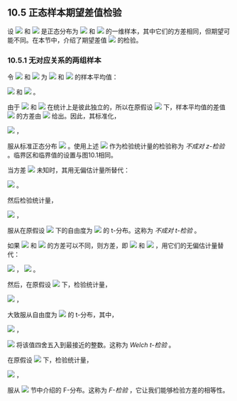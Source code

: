 ## 10.5 正态样本期望差值检验

设 <img src="http://latex.codecogs.com/gif.latex?\mathfrak{D}=\left\{x_1,\ldots,x_n\right\}" style="border:none;"> 和 <img src="http://latex.codecogs.com/gif.latex?\mathfrak{{D}'}=\left\{{x}'_1,\ldots,{x}'_{{n}'}\right\}" style="border:none;"> 是正态分布为 <img src="http://latex.codecogs.com/gif.latex?N(\mu,\sigma^{2})" style="border:none;"> 和 <img src="http://latex.codecogs.com/gif.latex?N({\mu}',\sigma^{2})" style="border:none;"> 的一维样本，其中它们的方差相同，但期望可能不同。在本节中，介绍了期望差值 <img src="http://latex.codecogs.com/gif.latex?\mu-{\mu}'" style="border:none;"> 的检验。

### 10.5.1 无对应关系的两组样本

令 <img src="http://latex.codecogs.com/gif.latex?\hat{\mu}" style="border:none;"> 和 <img src="http://latex.codecogs.com/gif.latex?{\hat{\mu}}'" style="border:none;"> 为 <img src="http://latex.codecogs.com/gif.latex?\mathfrak{D}=\left\{x_1,\ldots,x_n\right\}" style="border:none;"> 和 <img src="http://latex.codecogs.com/gif.latex?\mathfrak{{D}'}=\left\{{x}'_1,\ldots,{x}'_{{n}'}\right\}" style="border:none;"> 的样本平均值：  

 <img src="http://latex.codecogs.com/gif.latex?\hat{\mu}=\frac{1}{n}\sum_{i=1}^{n}x_{i}" style="border:none;"> 和 <img src="http://latex.codecogs.com/gif.latex?{\hat{\mu}}'=\frac{1}{{n}'}\sum_{i=1}^{{n}'}{x}'_{i}" style="border:none;"> 。  
 
由于 <img src="http://latex.codecogs.com/gif.latex?\mathfrak{D}=\left\{x_1,\ldots,x_n\right\}" style="border:none;"> 和 <img src="http://latex.codecogs.com/gif.latex?\mathfrak{{D}'}=\left\{{x}'_1,\ldots,{x}'_{{n}'}\right\}" style="border:none;"> 在统计上是彼此独立的，所以在原假设 <img src="http://latex.codecogs.com/gif.latex?\mu={\mu}'" style="border:none;"> 下，样本平均值的差值 <img src="http://latex.codecogs.com/gif.latex?\hat{\mu}-{\hat{\mu}}'" style="border:none;"> 的方差由 <img src="http://latex.codecogs.com/gif.latex?\sigma^{2}(\frac{1}{n}+\frac{1}{{n}'})" style="border:none;"> 给出。因此，其标准化，   

 <img src="http://latex.codecogs.com/gif.latex?z_u=\frac{\hat{\mu}-{\hat{\mu}}'}{\sqrt{\sigma^{2}(\frac{1}{n}+\frac{1}{{n}'})}}" style="border:none;"> ，  
 
服从标准正态分布 <img src="http://latex.codecogs.com/gif.latex?N(0,1)" style="border:none;"> 。使用上述 <img src="http://latex.codecogs.com/gif.latex?z_u" style="border:none;"> 作为检验统计量的检验称为 *不成对 z-检验* 。临界区和临界值的设置与图10.1相同。  

当方差 <img src="http://latex.codecogs.com/gif.latex?\sigma^{2}" style="border:none;"> 未知时，其用无偏估计量所替代：  

 <img src="http://latex.codecogs.com/gif.latex?\hat{\sigma}_u^{2}=\frac{\sum_{i=1}^{n}(x_i-\hat{\mu})^{2}+\sum_{i=1}^{{n}'}({x_i}'-{\hat{\mu}}')^{2}}{n+{n}'-2}" style="border:none;"> 。  
 
然后检验统计量，  

 <img src="http://latex.codecogs.com/gif.latex?t_u=\frac{\hat{\mu}-{\hat{\mu}}'}{\sqrt{\hat{\sigma}_{\mu}^{2}(\frac{1}{n}+\frac{1}{{n}'})}}" style="border:none;"> ，  
 
服从在原假设 <img src="http://latex.codecogs.com/gif.latex?\mu={\mu}'" style="border:none;"> 下的自由度为 <img src="http://latex.codecogs.com/gif.latex?n+{n}'-2" style="border:none;"> 的 t-分布。这称为 *不成对 t-检验* 。  

如果 <img src="http://latex.codecogs.com/gif.latex?\mathfrak{D}=\left\{x_1,\ldots,x_n\right\}" style="border:none;"> 和 <img src="http://latex.codecogs.com/gif.latex?\mathfrak{{D}'}=\left\{{x}'_1,\ldots,{x}'_{{n}'}\right\}" style="border:none;"> 的方差可以不同，则方差，即 <img src="http://latex.codecogs.com/gif.latex?\sigma^{2}" style="border:none;"> 和 <img src="http://latex.codecogs.com/gif.latex?{\sigma}'^{2}" style="border:none;"> ，用它们的无偏估计量替代：  

 <img src="http://latex.codecogs.com/gif.latex?\hat{\sigma}^{2}=\frac{\sum_{i=1}^{n}(x_i-\hat{\mu})^{2}}{n-1}" style="border:none;"> ，
 <img src="http://latex.codecogs.com/gif.latex?{\hat{\sigma}}'^{2}=\frac{\sum_{i=1}^{{n}'}({x}'_i-{\hat{\mu}}')^{2}}{{n}'-1}" style="border:none;"> 。  
 
然后，在原假设 <img src="http://latex.codecogs.com/gif.latex?\mu={\mu}'" style="border:none;"> 下，检验统计量，  

 <img src="http://latex.codecogs.com/gif.latex?t_{w}=\frac{\hat{\mu}-{\hat{\mu}}'}{\sqrt{\frac{\hat{\sigma}^{2}}{n}+\frac{{\hat{\sigma}}'^{2}}{{n}'}}}" style="border:none;"> ，  
 
大致服从自由度为 <img src="http://latex.codecogs.com/gif.latex?round(k)" style="border:none;"> 的 t-分布，其中，  

 <img src="http://latex.codecogs.com/gif.latex?k=\frac{(\frac{\hat{\sigma}^{2}}{n}+\frac{{\hat{\sigma}}'^{2}}{{n}'})}{\frac{\hat{\sigma}^{4}}{(n^{2}(n-1))}+\frac{{\hat{\sigma}}'^{4}}{({n}'^{2}({n}'-1))}}" style="border:none;"> ，  
 
 <img src="http://latex.codecogs.com/gif.latex?round(\cdot)" style="border:none;"> 将该值四舍五入到最接近的整数。这称为 *Welch t-检验* 。  
 
在原假设 <img src="http://latex.codecogs.com/gif.latex?\sigma^{2}={\sigma}'^{2}" style="border:none;"> 下，检验统计量，  

 <img src="http://latex.codecogs.com/gif.latex?F=\frac{\hat{\sigma}^{2}}{{\hat{\sigma}}'^{2}}" style="border:none;"> ，  
 
服从 <img src="http://latex.codecogs.com/gif.latex?4.6" style="border:none;"> 节中介绍的 F-分布。这称为 *F-检验* ，它让我们能够检验方差的相等性。





